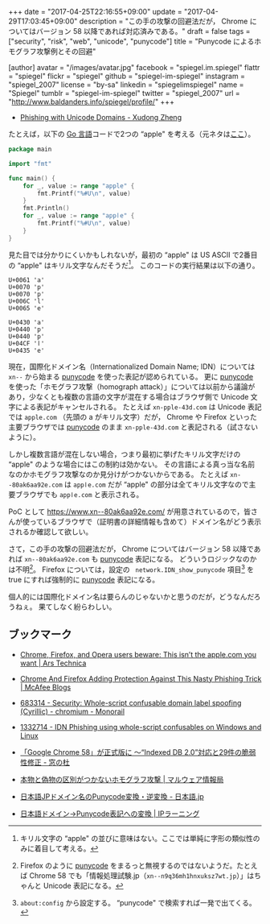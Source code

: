 +++
date = "2017-04-25T22:16:55+09:00"
update = "2017-04-29T17:03:45+09:00"
description = "この手の攻撃の回避法だが， Chrome についてはバージョン 58 以降であれば対応済みである。"
draft = false
tags = ["security", "risk", "web", "unicode", "punycode"]
title = "Punycode によるホモグラフ攻撃例とその回避"

[author]
  avatar = "/images/avatar.jpg"
  facebook = "spiegel.im.spiegel"
  flattr = "spiegel"
  flickr = "spiegel"
  github = "spiegel-im-spiegel"
  instagram = "spiegel_2007"
  license = "by-sa"
  linkedin = "spiegelimspiegel"
  name = "Spiegel"
  tumblr = "spiegel-im-spiegel"
  twitter = "spiegel_2007"
  url = "http://www.baldanders.info/spiegel/profile/"
+++

- [Phishing with Unicode Domains - Xudong Zheng](https://www.xudongz.com/blog/2017/idn-phishing/)

たとえば，以下の [Go 言語]コードで2つの “apple" を考える（元ネタは[ここ](https://play.golang.org/p/BzJVWN78pA "The Go Playground")）。

```go
package main

import "fmt"

func main() {
	for _, value := range "apple" {
		fmt.Printf("%#U\n", value)
	}
	fmt.Println()
	for _, value := range "аррӏе" {
		fmt.Printf("%#U\n", value)
	}
}
```

見た目では分かりにくいかもしれないが，最初の “apple" は US ASCII で2番目の “аррӏе" はキリル文字なんだそうだ[^grp]。
このコードの実行結果は以下の通り。

[^grp]: キリル文字の “аррӏе" の並びに意味はない。ここでは単純に字形の類似性のみに着目して考える。

```text
U+0061 'a'
U+0070 'p'
U+0070 'p'
U+006C 'l'
U+0065 'e'

U+0430 'а'
U+0440 'р'
U+0440 'р'
U+04CF 'ӏ'
U+0435 'е'
```

現在，国際化ドメイン名（Internationalized Domain Name; IDN）については `xn--` から始まる [punycode] を使った表記が認められている。
更に [punycode] を使った「ホモグラフ攻撃（homograph attack）」については以前から議論があり，少なくとも複数の言語の文字が混在する場合はブラウザ側で Unicode 文字による表記がキャンセルされる。
たとえば `xn-pple-43d.com` は Unicode 表記では `аpple.com` （先頭の а がキリル文字）だが， Chrome や Firefox といった主要ブラウザでは [punycode] のまま `xn-pple-43d.com` と表記される（試さないように）。

しかし複数言語が混在しない場合，つまり最初に挙げたキリル文字だけの “аррӏе" のような場合にはこの制約は効かない。
その言語による真っ当な名前なのかホモグラフ攻撃なのか見分けがつかないからである。
たとえば `xn--80ak6aa92e.com` は `аррӏе.com` だが “аррӏе" の部分は全てキリル文字なので主要ブラウザでも `аррӏе.com` と表示される。

PoC として https://www.xn--80ak6aa92e.com/ が用意されているので，皆さんが使っているブラウザで（証明書の詳細情報も含めて）ドメイン名がどう表示されるか確認して欲しい。

さて，この手の攻撃の回避法だが， Chrome についてはバージョン 58 以降であれば `xn--80ak6aa92e.com` も [punycode] 表記になる。
どういうロジックなのかは不明[^idn]。
Firefox については，設定の ` network.IDN_show_punycode` 項目[^cfg] を true にすれば強制的に [punycode] 表記になる。

[^idn]: Firefox のように [punycode] をまるっと無視するのではないようだ。たとえば Chrome 58 でも「情報処理試験.jp（`xn--n9q36mh1hnxuksz7wt.jp`）」はちゃんと Unicode 表記になる。
[^cfg]: `about:config` から設定する。 “punycode" で検索すれば一発で出てくる。

個人的には国際化ドメイン名は要らんのじゃないかと思うのだが，どうなんだろうねぇ。
果てしなく紛らわしい。

## ブックマーク

- [Chrome, Firefox, and Opera users beware: This isn’t the apple.com you want | Ars Technica](https://arstechnica.com/security/2017/04/chrome-firefox-and-opera-users-beware-this-isnt-the-apple-com-you-want/)
- [Chrome And Firefox Adding Protection Against This Nasty Phishing Trick | McAfee Blogs](https://securingtomorrow.mcafee.com/business/neutralize-threats/chrome-and-firefox-adding-protection-against-this-nasty-phishing-trick/)

- [683314 - Security: Whole-script confusable domain label spoofing (Cyrillic) - chromium - Monorail](https://bugs.chromium.org/p/chromium/issues/detail?id=683314)
- [1332714 - IDN Phishing using whole-script confusables on Windows and Linux](https://bugzilla.mozilla.org/show_bug.cgi?id=1332714)
- [「Google Chrome 58」が正式版に ～“Indexed DB 2.0”対応と29件の脆弱性修正 - 窓の杜](http://forest.watch.impress.co.jp/docs/news/1055935.html)
- [本物と偽物の区別がつかないホモグラフ攻撃 | マルウェア情報局](https://eset-info.canon-its.jp/malware_info/special/detail/151001.html)
- [日本語JPドメイン名のPunycode変換・逆変換 - 日本語.jp](http://punycode.jp/)
- [日本語ドメイン→Punycode表記への変換 | IPラーニング](http://www.arearesearch.co.jp/learn/program/06.html)

[Go 言語]: https://golang.org/ "The Go Programming Language"
[punycode]: https://en.wikipedia.org/wiki/Punycode "Punycode - Wikipedia"
